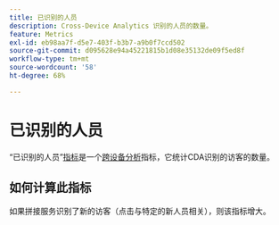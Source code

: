 ```yaml
---
title: 已识别的人员
description: Cross-Device Analytics 识别的人员的数量。
feature: Metrics
exl-id: eb98aa7f-d5e7-403f-b3b7-a9b0f7ccd502
source-git-commit: d095628e94a45221815b1d08e35132de09f5ed8f
workflow-type: tm+mt
source-wordcount: '58'
ht-degree: 68%

---
```


# 已识别的人员

“已识别的人员”[指标](overview.md)是一个[跨设备分析](../cda/overview.md)指标，它统计CDA识别的访客的数量。

## 如何计算此指标

如果拼接服务识别了新的访客（点击与特定的新人员相关），则该指标增大。
